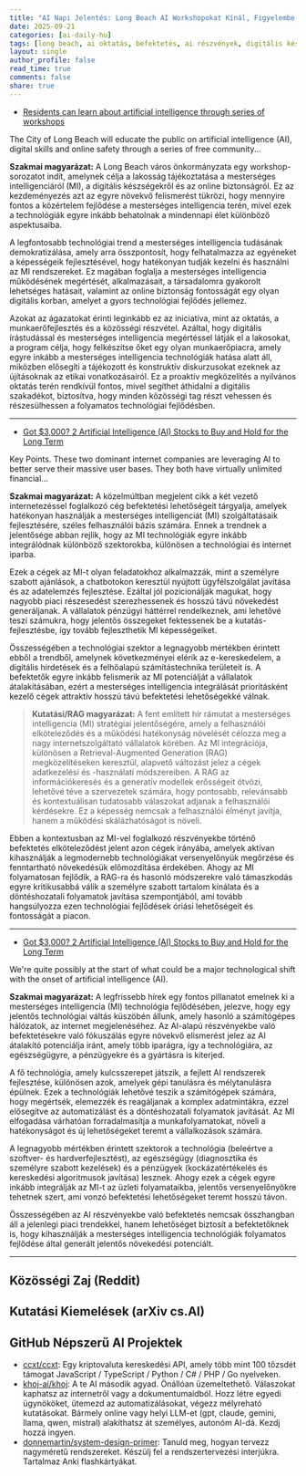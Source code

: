 ```yaml
---
title: "AI Napi Jelentés: Long Beach AI Workshopokat Kínál, Figyelembe Veendő Részvények a Technológiai Változások Közepette (2025-09-21)"
date: 2025-09-21
categories: [ai-daily-hu]
tags: [long beach, ai oktatás, befektetés, ai részvények, digitális készségek, közösségi műhelyek, technológiai trendek]
layout: single
author_profile: false
read_time: true
comments: false
share: true
---
```

- [Residents can learn about artificial intelligence through series of workshops](https://sigtrib.com/residents-can-learn-about-artificial-intelligence-through-series-of-workshops/)

The City of Long Beach will educate the public on artificial intelligence (AI), digital skills and online safety through a series of free community...

**Szakmai magyarázat:**
A Long Beach város önkormányzata egy workshop-sorozatot indít, amelynek célja a lakosság tájékoztatása a mesterséges intelligenciáról (MI), a digitális készségekről és az online biztonságról. Ez az kezdeményezés azt az egyre növekvő felismerést tükrözi, hogy mennyire fontos a közértelem fejlődése a mesterséges intelligencia terén, mivel ezek a technológiák egyre inkább behatolnak a mindennapi élet különböző aspektusaiba.

A legfontosabb technológiai trend a mesterséges intelligencia tudásának demokratizálása, amely arra összpontosít, hogy felhatalmazza az egyéneket a képességeik fejlesztésével, hogy hatékonyan tudják kezelni és használni az MI rendszereket. Ez magában foglalja a mesterséges intelligencia működésének megértését, alkalmazásait, a társadalomra gyakorolt lehetséges hatásait, valamint az online biztonság fontosságát egy olyan digitális korban, amelyet a gyors technológiai fejlődés jellemez.

Azokat az ágazatokat érinti leginkább ez az iniciatíva, mint az oktatás, a munkaerőfejlesztés és a közösségi részvétel. Azáltal, hogy digitális írástudással és mesterséges intelligencia megértéssel látják el a lakosokat, a program célja, hogy felkészítse őket egy olyan munkaerőpiacra, amely egyre inkább a mesterséges intelligencia technológiák hatása alatt áll, miközben elősegíti a tájékozott és konstruktív diskurzusokat ezeknek az újításoknak az etikai vonatkozásairól. Ez a proaktív megközelítés a nyilvános oktatás terén rendkívül fontos, mivel segíthet áthidalni a digitális szakadékot, biztosítva, hogy minden közösségi tag részt vehessen és részesülhessen a folyamatos technológiai fejlődésben.

---
- [Got $3,000? 2 Artificial Intelligence (AI) Stocks to Buy and Hold for the Long Term](https://finance.yahoo.com/news/got-3-000-2-artificial-220000479.html)

Key Points. These two dominant internet companies are leveraging AI to better serve their massive user bases. They both have virtually unlimited financial...

**Szakmai magyarázat:**
A közelmúltban megjelent cikk a két vezető internetezéssel foglalkozó cég befektetési lehetőségeit tárgyalja, amelyek hatékonyan használják a mesterséges intelligenciát (MI) szolgáltatásaik fejlesztésére, széles felhasználói bázis számára. Ennek a trendnek a jelentősége abban rejlik, hogy az MI technológiák egyre inkább integrálódnak különböző szektorokba, különösen a technológiai és internet iparba.

Ezek a cégek az MI-t olyan feladatokhoz alkalmazzák, mint a személyre szabott ajánlások, a chatbotokon keresztül nyújtott ügyfélszolgálat javítása és az adatelemzés fejlesztése. Ezáltal jól pozicionálják magukat, hogy nagyobb piaci részesedést szerezhessenek és hosszú távú növekedést generáljanak. A vállalatok pénzügyi háttérrel rendelkeznek, ami lehetővé teszi számukra, hogy jelentős összegeket fektessenek be a kutatás-fejlesztésbe, így tovább fejleszthetik MI képességeiket.

Összességében a technológiai szektor a legnagyobb mértékben érintett ebből a trendből, amelynek következményei elérik az e-kereskedelem, a digitális hirdetések és a felhőalapú számítástechnika területeit is. A befektetők egyre inkább felismerik az MI potenciálját a vállalatok átalakításában, ezért a mesterséges intelligencia integrálását prioritásként kezelő cégek attraktív hosszú távú befektetési lehetőségekké válnak.

> **Kutatási/RAG magyarázat:**
> A fent említett hír rámutat a mesterséges intelligencia (MI) stratégiai jelentőségére, amely a felhasználói elköteleződés és a működési hatékonyság növelését célozza meg a nagy internetszolgáltató vállalatok körében. Az MI integrációja, különösen a Retrieval-Augmented Generation (RAG) megközelítéseken keresztül, alapvető változást jelez a cégek adatkezelési és -használati módszereiben. A RAG az információkeresés és a generatív modellek erősségeit ötvözi, lehetővé téve a szervezetek számára, hogy pontosabb, relevánsabb és kontextuálisan tudatosabb válaszokat adjanak a felhasználói kérdésekre. Ez a képesség nemcsak a felhasználói élményt javítja, hanem a működési skálázhatóságot is növeli.

Ebben a kontextusban az MI-vel foglalkozó részvényekbe történő befektetés elköteleződést jelent azon cégek irányába, amelyek aktívan kihasználják a legmodernebb technológiákat versenyelőnyük megőrzése és fenntartható növekedésük előmozdítása érdekében. Ahogy az MI folyamatosan fejlődik, a RAG-ra és hasonló módszerekre való támaszkodás egyre kritikusabbá válik a személyre szabott tartalom kínálata és a döntéshozatali folyamatok javítása szempontjából, ami tovább hangsúlyozza ezen technológiai fejlődések óriási lehetőségeit és fontosságát a piacon.

---
- [Got $3,000? 2 Artificial Intelligence (AI) Stocks to Buy and Hold for the Long Term](https://www.fool.com/investing/2025/09/20/got-3000-2-artificial-intelligence-ai-stocks-to-bu/)

We're quite possibly at the start of what could be a major technological shift with the onset of artificial intelligence (AI).

**Szakmai magyarázat:**
A legfrissebb hírek egy fontos pillanatot emelnek ki a mesterséges intelligencia (MI) technológia fejlődésében, jelezve, hogy egy jelentős technológiai váltás küszöbén állunk, amely hasonló a számítógépes hálózatok, az internet megjelenéséhez. Az AI-alapú részvényekbe való befektetésekre való fókuszálás egyre növekvő elismerést jelez az AI átalakító potenciálja iránt, amely több iparágra, így a technológiára, az egészségügyre, a pénzügyekre és a gyártásra is kiterjed.

A fő technológia, amely kulcsszerepet játszik, a fejlett AI rendszerek fejlesztése, különösen azok, amelyek gépi tanulásra és mélytanulásra épülnek. Ezek a technológiák lehetővé teszik a számítógépek számára, hogy megértsék, elemezzék és reagáljanak a komplex adatmintákra, ezzel elősegítve az automatizálást és a döntéshozatali folyamatok javítását. Az MI elfogadása várhatóan forradalmasítja a munkafolyamatokat, növeli a hatékonyságot és új lehetőségeket teremt a vállalkozások számára.

A legnagyobb mértékben érintett szektorok a technológia (beleértve a szoftver- és hardverfejlesztést), az egészségügy (diagnosztika és személyre szabott kezelések) és a pénzügyek (kockázatértékelés és kereskedési algoritmusok javítása) lesznek. Ahogy ezek a cégek egyre inkább integrálják az MI-t az üzleti folyamataikba, jelentős versenyelőnyökre tehetnek szert, ami vonzó befektetési lehetőségeket teremt hosszú távon.

Összességében az AI részvényekbe való befektetés nemcsak összhangban áll a jelenlegi piaci trendekkel, hanem lehetőséget biztosít a befektetőknek is, hogy kihasználják a mesterséges intelligencia technológiák folyamatos fejlődése által generált jelentős növekedési potenciált.

---
## Közösségi Zaj (Reddit)

## Kutatási Kiemelések (arXiv cs.AI)

## GitHub Népszerű AI Projektek
- [ccxt/ccxt](ccxt/ccxt): Egy kriptovaluta kereskedési API, amely több mint 100 tőzsdét támogat JavaScript / TypeScript / Python / C# / PHP / Go nyelveken.
- [khoj-ai/khoj](khoj-ai/khoj): A te AI második agyad. Önállóan üzemeltethető. Válaszokat kaphatsz az internetről vagy a dokumentumaidból. Hozz létre egyedi ügynököket, ütemezd az automatizálásokat, végezz mélyreható kutatásokat. Bármely online vagy helyi LLM-et (gpt, claude, gemini, llama, qwen, mistral) alakíthatsz át személyes, autonóm AI-dá. Kezdj hozzá ingyen.
- [donnemartin/system-design-primer](donnemartin/system-design-primer): Tanuld meg, hogyan tervezz nagyméretű rendszereket. Készülj fel a rendszertervezési interjúkra. Tartalmaz Anki flashkártyákat.